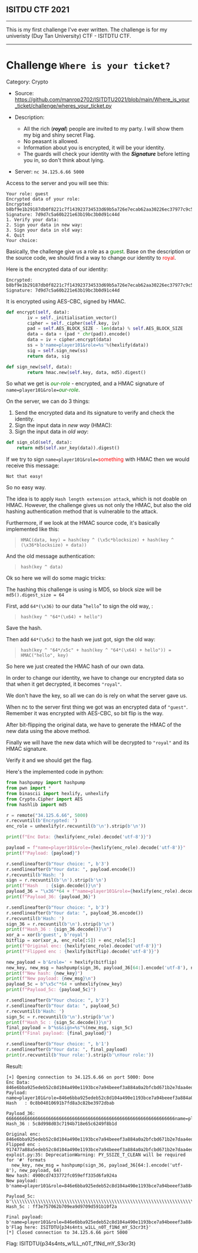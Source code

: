 
## ISITDU CTF 2021

---

This is my first challenge I've ever written. The challenge is for my univeristy (Duy Tan University) CTF - ISITDTU CTF.

---

# Challenge `Where is your ticket?`

Category: Crypto

* Source: https://github.com/manrop2702/ISITDTU2021/blob/main/Where_is_your_ticket/challenge/wheres_your_ticket.py

* Description: 
    - All the rich (**_royal_**) people are invited to my party. I will show them my big and shiny secret Flag.
    - No peasant is allowed.
    - Information about you is encrypted, it will be your identity.
    - The guards will check your identity with the **_Signature_** before letting you in, so don't think about lying.

* Server: `nc 34.125.6.66 5000`

Access to the server and you will see this:

```
Your role: guest
Encrypted data of your role:
Encrypted: b8bf9e1b29187db0f8221c7f143923734533d69b5a726e7ecab62aa30226ec37977c9c52fa0335724be032d59c516ed7
Signature: 7d9d7c5a60b221e63b19bc3b0d91c44d
1. Verify your data:
2. Sign your data in new way:
3. Sign your data in old way:
4. Quit
Your choice:
```

Basically, the challenge give us a role as a <span style="color:green">guest</span>. Base on the description or the source code, we should find a way to change our identity to <span style="color:red">royal</span>.

Here is the encrypted data of our identity:

```
Encrypted: b8bf9e1b29187db0f8221c7f143923734533d69b5a726e7ecab62aa30226ec37977c9c52fa0335724be032d59c516ed7
Signature: 7d9d7c5a60b221e63b19bc3b0d91c44d
```

It is encrypted using AES-CBC, signed by HMAC.

```python
def encrypt(self, data):
		iv = self._initialisation_vector()
		cipher = self._cipher(self.key, iv)
		pad = self.AES_BLOCK_SIZE - len(data) % self.AES_BLOCK_SIZE
		data = data + (pad * chr(pad)).encode()
		data = iv + cipher.encrypt(data)
		ss = b'name=player101&role=%s'%(hexlify(data))
		sig = self.sign_new(ss)
		return data, sig

def sign_new(self, data):
		return hmac.new(self.key, data, md5).digest()
```

So what we get is _<span style="color:green">our-role</span>_ - encrypted, and a HMAC signature of `name=player101&role=`_<span style="color:green">our-role</span>_.

On the server, we can do 3 things:
1. Send the encrypted data and its signature to verify and check the identity.
2. Sign the input data in _new way_ (HMAC):
3. Sign the input data in _old way_:
   
```python
def sign_old(self, data):
    return md5(self.xor_key(data)).digest()
```

If we try to sign `name=player101&role=`<span style="color:red">something</span> with HMAC then we would receive this message:

```
Not that easy!
```

So no easy way.

The idea is to apply `Hash length extension attack`, which is not doable on HMAC.
However, the challenge gives us not only the HMAC, but also the old hashing authentication method that is vulnerable to the attack.

Furthermore, if we look at the HMAC source code, it's basically implemented like this:

> `HMAC(data, key) = hash(key ^ (\x5c*blocksize) + hash(key ^ (\x36*blocksize) + data))`

And the old message authentication:

> `hash(key ^ data)`

Ok so here we will do some magic tricks:

The hashing this challenge is using is MD5, so block size will be `md5().digest_size = 64`

First, add `64*(\x36)` to our data "`hello`" to sign the old way, :

> `hash(key ^ "64*(\x64) + hello")`

Save the hash.

Then add `64*(\x5c)` to the hash we just got, sign the old way:

> `hash(key ^ "64*/x5c" + hash(key ^ "64*(\x64) + hello")) = HMAC("hello", key)`

So here we just created the HMAC hash of our own data.

In order to change our identity, we have to change our encrypted data so that when it get decrypted, it becomes `"royal"`.

We don't have the key, so all we can do is rely on what the server gave us.

When nc to the server first thing we got was an encrypted data of `"guest"`.
Remember it was encrypted with AES-CBC, so bit flip is the way.

After bit-flipping the original data, we have to generate the HMAC of the new data using the above method.

Finally we will have the new data which will be decrypted to `"royal"` and its HMAC signature.

Verify it and we should get the flag.

Here's the implemented code in python:

```python
from hashpumpy import hashpump
from pwn import *
from binascii import hexlify, unhexlify
from Crypto.Cipher import AES
from hashlib import md5

r = remote("34.125.6.66", 5000)
r.recvuntil(b'Encrypted: ')
enc_role = unhexlify(r.recvuntil(b'\n').strip(b'\n'))

print(f"Enc Data: {hexlify(enc_role).decode('utf-8')}")

payload = f"name=player101&role={hexlify(enc_role).decode('utf-8')}"
print(f"Payload: {payload}")

r.sendlineafter(b"Your choice: ", b'3')
r.sendlineafter(b"Your data: ", payload.encode())
r.recvuntil(b'Hash: ')
sign = r.recvuntil(b'\n').strip(b'\n')
print(f"Hash   : {sign.decode()}\n")
payload_36 = "\x36"*64 + f"name=player101&role={hexlify(enc_role).decode('utf-8')}"
print(f"Payload_36: {payload_36}")

r.sendlineafter(b"Your choice: ", b'3')
r.sendlineafter(b"Your data: ", payload_36.encode())
r.recvuntil(b'Hash: ')
sign_36 = r.recvuntil(b'\n').strip(b'\n')
print(f"Hash_36 : {sign_36.decode()}\n")
xor_a = xor(b'guest', b'royal')
bitflip = xor(xor_a, enc_role[:5]) + enc_role[5:]
print(f"Original enc: {hexlify(enc_role).decode('utf-8')}")
print(f"Flipped enc : {hexlify(bitflip).decode('utf-8')}")

new_payload = b'&role=' + hexlify(bitflip)
new_key, new_msg = hashpump(sign_36, payload_36[64:].encode('utf-8'), new_payload, 64)
print(f"New hash: {new_key}")
print(f"New payload: {new_msg}\n")
payload_5c = b"\x5c"*64 + unhexlify(new_key)
print(f"Payload_5c: {payload_5c}")

r.sendlineafter(b"Your choice: ", b'3')
r.sendlineafter(b"Your data: ", payload_5c)
r.recvuntil(b'Hash: ')
sign_5c = r.recvuntil(b'\n').strip(b'\n')
print(f"Hash_5c : {sign_5c.decode()}\n")
final_payload = b"%s&sign=%s"%(new_msg, sign_5c)
print(f"Final payload: {final_payload}")

r.sendlineafter(b"Your choice: ", b'1')
r.sendlineafter(b"Your data: ", final_payload)
print(r.recvuntil(b'Your role:').strip(b'\nYour role:'))
```

Result:

```
[+] Opening connection to 34.125.6.66 on port 5000: Done
Enc Data: 846e6bba925edeb52c8d104a490e1193bce7a94beeef3a884a0a2bfcbd671b2e7daa4ed01c6d93f6693222ea6f969fec
Payload: name=player101&role=846e6bba925edeb52c8d104a490e1193bce7a94beeef3a884a0a2bfcbd671b2e7daa4ed01c6d93f6693222ea6f969fec
Hash   : 0c8b04010691b7fd8a3c82be3972dbab

Payload_36: 6666666666666666666666666666666666666666666666666666666666666666name=player101&role=846e6bba925edeb52c8d104a490e1193bce7a94beeef3a884a0a2bfcbd671b2e7daa4ed01c6d93f6693222ea6f969fec
Hash_36 : 5c8d998d03c7194b718e65c6249f8b1d

Original enc: 846e6bba925edeb52c8d104a490e1193bce7a94beeef3a884a0a2bfcbd671b2e7daa4ed01c6d93f6693222ea6f969fec
Flipped enc : 917477a88a5edeb52c8d104a490e1193bce7a94beeef3a884a0a2bfcbd671b2e7daa4ed01c6d93f6693222ea6f969fec
exploit.py:35: DeprecationWarning: PY_SSIZE_T_CLEAN will be required for '#' formats
  new_key, new_msg = hashpump(sign_36, payload_36[64:].encode('utf-8'), new_payload, 64)
New hash: 4900cd7433772fc059eff335d6fa924a
New payload: b'name=player101&role=846e6bba925edeb52c8d104a490e1193bce7a94beeef3a884a0a2bfcbd671b2e7daa4ed01c6d93f6693222ea6f969fec\x80\x00\x00\x00\xa0\x05\x00\x00\x00\x00\x00\x00&role=917477a88a5edeb52c8d104a490e1193bce7a94beeef3a884a0a2bfcbd671b2e7daa4ed01c6d93f6693222ea6f969fec'

Payload_5c: b'\\\\\\\\\\\\\\\\\\\\\\\\\\\\\\\\\\\\\\\\\\\\\\\\\\\\\\\\\\\\\\\\\\\\\\\\\\\\\\\\\\\\\\\\\\\\\\\\\\\\\\\\\\\\\\\\\\\\\\\\\\\\\\\\I\x00\xcdt3w/\xc0Y\xef\xf35\xd6\xfa\x92J'
Hash_5c : ff3e757062b709ea9d9709d591b10f2a

Final payload: b'name=player101&role=846e6bba925edeb52c8d104a490e1193bce7a94beeef3a884a0a2bfcbd671b2e7daa4ed01c6d93f6693222ea6f969fec\x80\x00\x00\x00\xa0\x05\x00\x00\x00\x00\x00\x00&role=917477a88a5edeb52c8d104a490e1193bce7a94beeef3a884a0a2bfcbd671b2e7daa4ed01c6d93f6693222ea6f969fec&sign=ff3e757062b709ea9d9709d591b10f2a'
b'Flag here: ISITDTU{p34s4nts_w1LL_n0T_f1Nd_mY_S3cr3t}'
[*] Closed connection to 34.125.6.66 port 5000
```

Flag: ISITDTU{p34s4nts_w1LL_n0T_f1Nd_mY_S3cr3t}